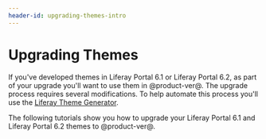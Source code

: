 ```yaml
---
header-id: upgrading-themes-intro
---
```


# Upgrading Themes

If you've developed themes in Liferay Portal 6.1 or Liferay Portal 6.2, as part 
of your upgrade you'll want to use them in @product-ver@. The upgrade process 
requires several modifications. To help automate this process you'll use the 
[Liferay Theme Generator](/docs/7-0/tutorials/-/knowledge_base/t/themes-generator).

The following tutorials show you how to upgrade your Liferay Portal 6.1 and 
Liferay Portal 6.2 themes to @product-ver@.
